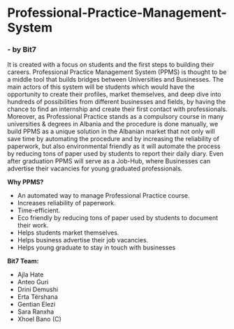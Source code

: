 # Professional-Practice-Management-System
### - by Bit7
It is created with a focus on students and the first steps to building their careers. Professional Practice Management System (PPMS) is thought to be a middle tool that builds bridges between Universities and Businesses. The main actors of this system will be students which would have the opportunity to create their profiles, market themselves, and deep dive into hundreds of possibilities from different businesses and fields, by having the chance to find an internship and create their first contact with professionals. 
Moreover, as Professional Practice stands as a compulsory course in many universities & degrees in Albania and the procedure is done manually, we build PPMS as a unique solution in the Albanian market that not only will save time by automating the procedure and by increasing the reliability of paperwork, but also environmental friendly as it will automate the process by reducing tons of paper used by students to report their daily diary. Even after graduation PPMS will serve as a Job-Hub, where Businesses can advertise their vacancies for young graduated professionals.

**Why PPMS?**
* An automated way to manage Professional Practice course.
* Increases reliability of paperwork.
* Time-efficient.
* Eco friendly by reducing tons of paper used by students to document their work.
* Helps students market themselves.
* Helps business advertise their job vacancies.
* Helps young graduate to stay in touch with businesses

**Bit7 Team:**
* Ajla Hate
* Anteo Guri
* Drini Demushi
* Erta Tërshana
* Gentian Elezi
* Sara Ranxha
* Xhoel Bano (C)
